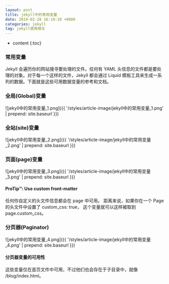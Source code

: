 ```yaml
---
layout: post
title: jekyll中的常用变量
date: 2019-02-28 16:19:10 +0800
categories: jekyll
tag: jekyll使用相关
---
```


* content
{:toc}


### 常用变量 ###

Jekyll 会遍历你的网站搜寻要处理的文件。任何有 YAML 头信息的文件都是要处理的对象。对于每一个这样的文件，Jekyll 都会通过 Liquid 模板工具来生成一系列的数据。下面就是这些可用数据变量的参考和文档。

### 全局(Global)变量 ###
![jekyll中的常用变量_1.png]({{ '/styles/article-image/jekyll中的常用变量_1.png' | prepend: site.baseurl  }})

### 全站(site)变量 ###
![jekyll中的常用变量_2.png]({{ '/styles/article-image/jekyll中的常用变量_2.png' | prepend: site.baseurl  }})

### 页面(page)变量 ###
![jekyll中的常用变量_3.png]({{ '/styles/article-image/jekyll中的常用变量_3.png' | prepend: site.baseurl  }})

#### ProTip™: Use custom front-matter ####
任何你自定义的头文件信息都会在 page 中可用。 距离来说，如果你在一个 Page 的头文件中设置了 custom_css: true， 这个变量就可以这样被取到 page.custom_css。

### 分页器(Paginator) ###
![jekyll中的常用变量_4.png]({{ '/styles/article-image/jekyll中的常用变量_4.png' | prepend: site.baseurl  }})

#### 分页器变量的可用性 ####
这些变量仅在首页文件中可用，不过他们也会存在于子目录中，就像 /blog/index.html。
